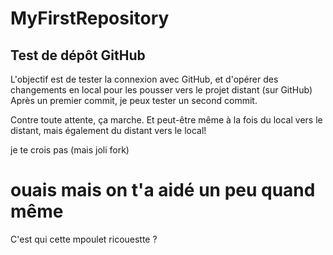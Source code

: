 # MyFirstRepository
## Test de dépôt GitHub
L'objectif est de tester la connexion avec GitHub, et d'opérer des changements en local pour les pousser vers le projet distant (sur GitHub)
Après un premier commit, je peux tester un second commit.

Contre toute attente, ça marche. Et peut-être même à la fois du local vers le distant, mais également du distant vers le local!

je te crois pas (mais joli fork)
# ouais mais on t'a aidé un peu quand même

C'est qui cette mpoulet ricouestte ?


